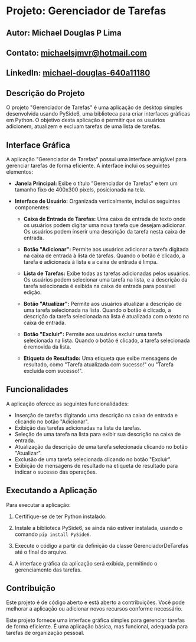 # Projeto: Gerenciador de Tarefas

## Autor: Michael Douglas P Lima
## Contato: michaelsjmvr@hotmail.com
## LinkedIn: [michael-douglas-640a11180](https://www.linkedin.com/in/michael-douglas-640a11180/)

## Descrição do Projeto
O projeto "Gerenciador de Tarefas" é uma aplicação de desktop simples desenvolvida usando PySide6, uma biblioteca para criar interfaces gráficas em Python. O objetivo desta aplicação é permitir que os usuários adicionem, atualizem e excluam tarefas de uma lista de tarefas.

## Interface Gráfica
A aplicação "Gerenciador de Tarefas" possui uma interface amigável para gerenciar tarefas de forma eficiente. A interface inclui os seguintes elementos:

- **Janela Principal:** Exibe o título "Gerenciador de Tarefas" e tem um tamanho fixo de 400x300 pixels, posicionada na tela.

- **Interface de Usuário:** Organizada verticalmente, inclui os seguintes componentes:

  - **Caixa de Entrada de Tarefas:** Uma caixa de entrada de texto onde os usuários podem digitar uma nova tarefa que desejam adicionar. Os usuários podem inserir uma descrição da tarefa nesta caixa de entrada.

  - **Botão "Adicionar":** Permite aos usuários adicionar a tarefa digitada na caixa de entrada à lista de tarefas. Quando o botão é clicado, a tarefa é adicionada à lista e a caixa de entrada é limpa.

  - **Lista de Tarefas:** Exibe todas as tarefas adicionadas pelos usuários. Os usuários podem selecionar uma tarefa na lista, e a descrição da tarefa selecionada é exibida na caixa de entrada para possível edição.

  - **Botão "Atualizar":** Permite aos usuários atualizar a descrição de uma tarefa selecionada na lista. Quando o botão é clicado, a descrição da tarefa selecionada na lista é atualizada com o texto na caixa de entrada.

  - **Botão "Excluir":** Permite aos usuários excluir uma tarefa selecionada na lista. Quando o botão é clicado, a tarefa selecionada é removida da lista.

  - **Etiqueta de Resultado:** Uma etiqueta que exibe mensagens de resultado, como "Tarefa atualizada com sucesso!" ou "Tarefa excluída com sucesso!".

## Funcionalidades
A aplicação oferece as seguintes funcionalidades:

- Inserção de tarefas digitando uma descrição na caixa de entrada e clicando no botão "Adicionar".
- Exibição das tarefas adicionadas na lista de tarefas.
- Seleção de uma tarefa na lista para exibir sua descrição na caixa de entrada.
- Atualização da descrição de uma tarefa selecionada clicando no botão "Atualizar".
- Exclusão de uma tarefa selecionada clicando no botão "Excluir".
- Exibição de mensagens de resultado na etiqueta de resultado para indicar o sucesso das operações.

## Executando a Aplicação
Para executar a aplicação:

1. Certifique-se de ter Python instalado.

2. Instale a biblioteca PySide6, se ainda não estiver instalada, usando o comando `pip install PySide6`.

3. Execute o código a partir da definição da classe GerenciadorDeTarefas até o final do arquivo.

4. A interface gráfica da aplicação será exibida, permitindo o gerenciamento das tarefas.

## Contribuição
Este projeto é de código aberto e está aberto a contribuições. Você pode melhorar a aplicação ou adicionar novos recursos conforme necessário.

Este projeto fornece uma interface gráfica simples para gerenciar tarefas de forma eficiente. É uma aplicação básica, mas funcional, adequada para tarefas de organização pessoal.
